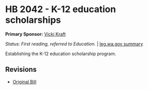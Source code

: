 # HB 2042 - K-12 education scholarships
**Primary Sponsor:** [Vicki Kraft](/person/leg/vicki.kraft.md)

*Status: First reading, referred to Education.* | [leg.wa.gov summary](https://app.leg.wa.gov/billsummary?BillNumber=2042&Year=2021)

Establishing the K-12 education scholarship program.

## Revisions
* [Original Bill](1/)